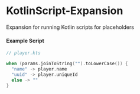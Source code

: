 # KotlinScript-Expansion
Expansion for running Kotlin scripts for placeholders


#### Example Script
```kotlin
// player.kts

when (params.joinToString("").toLowerCase()) {
  "name" -> player.name
  "uuid" -> player.uniqueId
  else -> ""
}
```
